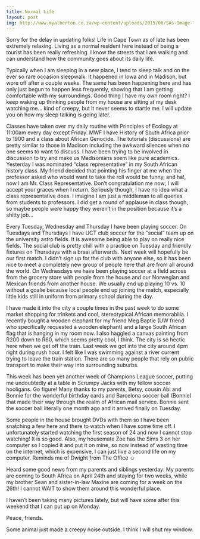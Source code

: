 ```yaml
---
title: Normal Life
layout: post
img: http://www.myalberton.co.za/wp-content/uploads/2015/06/SAs-Image-Takes-A-Knock.jpg
---
```


Sorry for the delay in updating folks! Life in Cape Town as of late has been extremely relaxing. Living as a normal resident here instead of being a tourist has been really refreshing. I know the streets that I am walking and can understand how the community goes about its daily life. 

Typically when I am sleeping in a new place, I tend to sleep talk and on the ever so rare occasion sleepwalk. It happened in Iowa and in Madison, but wore off after a couple weeks. The same has been happening here and has only just begun to happen less frequently, showing that I am getting comfortable with my surroundings. Good thing I have my own room right? I keep waking up thinking people from my house are sitting at my desk watching me… kind of creepy, but it never seems to startle me. I will update you on how my sleep talking is going later. 

Classes have taken over my daily routine with Principles of Ecology at 11:00am every day except Friday. MWF I have History of South Africa prior to 1900 and a class about African Genocide. The tutorials (discussions) are pretty similar to those in Madison including the awkward silences when no one seems to want to discuss. I have been trying to be involved in discussion to try and make us Madisonians seem like pure academics. Yesterday I was nominated “class representative” in my South African history class. My friend decided that pointing his finger at me when the professor asked who would want to take the roll would be funny, and ha!, now I am Mr. Class Representative. Don’t congratulation me now; I will accept your graces when I return. Seriously though, I have no idea what a class representative does. I imagine I am just a middleman to all queries from students to professors. I did get a round of applause in class though, so maybe people were happy they weren’t in the position because it’s a shitty job…

Every Tuesday, Wednesday and Thursday I have been playing soccer. On Tuesdays and Thursdays I have UCT club soccer for the “social” team up on the university astro fields. It is awesome being able to play on really nice fields. The social club is pretty chill with a practice on Tuesday and friendly fixtures on Thursdays with a braai afterwards. Next week will hopefully be our first match. I didn’t sign up for the club with anyone else, so it has been nice to meet a completely new group of people here that are from all around the world. On Wednesdays we have been playing soccer at a field across from the grocery store with people from the house and our Norwegian and Mexican friends from another house. We usually end up playing 10 vs. 10 without a goalie because local people end up joining the match, especially little kids still in uniform from primary school during the day.

I have made it into the city a couple times in the past week to do some market shopping for trinkets and cool, stereotypical African memorabilia. I recently bought a wooden elephant for my friend Meg Baptie (UW friend who specifically requested a wooden elephant) and a large South African flag that is hanging in my room now. I also haggled a canvas painting from R200 down to R60, which seems pretty cool, I think. The city is so hectic here when we get off the train. Last week we got into the city around 4pm right during rush hour. I felt like I was swimming against a river current trying to leave the train station. There are so many people that rely on public transport to make their way into surrounding suburbs. 

This week has been yet another week of Champions League soccer, putting me undoubtedly at a table in Scrumpy Jacks with my fellow soccer hooligans. Go figure! Many thanks to my parents, Betsy, cousin Abi and Bonnie for the wonderful birthday cards and Barcelona soccer ball (Bonnie) that made their way through the realm of African mail service. Bonnie sent the soccer ball literally one month ago and it arrived finally on Tuesday. 

Some people in the house brought DVDs with them so I have been snatching a few here and there to watch when I have some time off. I unfortunately started watching the first season of 24 and now I cannot stop watching! It is so good. Also, my housemate Zoe has the Sims 3 on her computer so I copied it and put it on mine, so now instead of wasting time on the internet, which is expensive, I can just live a second life on my computer. Reminds me of Dwight from The Office ☺ 

Heard some good news from my parents and siblings yesterday: My parents are coming to South Africa on April 24th and staying for two weeks, while my brother Sean and sister-in-law Maxine are coming for a week on the 26th! I cannot WAIT to show them around this wonderful place. 

I haven’t been taking many pictures lately, but will have some after this weekend that I can put up on Monday. 

Peace, friends. 

Some animal just made a creepy noise outside. I think I will shut my window.